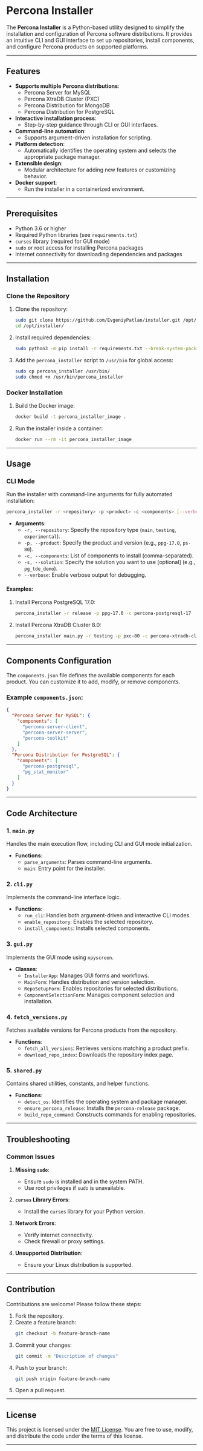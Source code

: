 # Percona Installer

The **Percona Installer** is a Python-based utility designed to simplify the installation and configuration of Percona software distributions. It provides an intuitive CLI and GUI interface to set up repositories, install components, and configure Percona products on supported platforms.

---

## Features

- **Supports multiple Percona distributions**:
  - Percona Server for MySQL
  - Percona XtraDB Cluster (PXC)
  - Percona Distribution for MongoDB
  - Percona Distribution for PostgreSQL
- **Interactive installation process**:
  - Step-by-step guidance through CLI or GUI interfaces.
- **Command-line automation**:
  - Supports argument-driven installation for scripting.
- **Platform detection**:
  - Automatically identifies the operating system and selects the appropriate package manager.
- **Extensible design**:
  - Modular architecture for adding new features or customizing behavior.
- **Docker support**:
  - Run the installer in a containerized environment.

---

## Prerequisites

- Python 3.6 or higher
- Required Python libraries (see `requirements.txt`)
- `curses` library (required for GUI mode)
- `sudo` or root access for installing Percona packages
- Internet connectivity for downloading dependencies and packages

---

## Installation

### Clone the Repository

1. Clone the repository:
   ```bash
   sudo git clone https://github.com/EvgeniyPatlan/installer.git /opt/installer
   cd /opt/installer/
   ```

2. Install required dependencies:
   ```bash
   sudo python3 -m pip install -r requirements.txt --break-system-packages
   ```

3. Add the `percona_installer` script to `/usr/bin` for global access:
   ```bash
   sudo cp percona_installer /usr/bin/
   sudo chmod +x /usr/bin/percona_installer
   ```

### Docker Installation

1. Build the Docker image:
   ```bash
   docker build -t percona_installer_image .
   ```

2. Run the installer inside a container:
   ```bash
   docker run --rm -it percona_installer_image
   ```

---

## Usage

### CLI Mode

Run the installer with command-line arguments for fully automated installation:

```bash
percona_installer -r <repository> -p <product> -c <components> [--verbose]
```

- **Arguments**:
  - `-r, --repository`: Specify the repository type (`main`, `testing`, `experimental`).
  - `-p, --product`: Specify the product and version (e.g., `ppg-17.0`, `ps-80`).
  - `-c, --components`: List of components to install (comma-separated).
  - `-s, --solution`: Specify the solution you want to use [optional] (e.g., `pg_tde_demo`).
  - `--verbose`: Enable verbose output for debugging.

#### Examples:

1. Install Percona PostgreSQL 17.0:
   ```bash
   percona_installer -r release -p ppg-17.0 -c percona-postgresql-17
   ```

2. Install Percona XtraDB Cluster 8.0:
   ```bash
   percona_installer main.py -r testing -p pxc-80 -c percona-xtradb-cluster-8.0 --verbose
   ```

---

## Components Configuration

The `components.json` file defines the available components for each product. You can customize it to add, modify, or remove components.

### Example `components.json`:
```json
{
  "Percona Server for MySQL": {
    "components": [
      "percona-server-client",
      "percona-server-server",
      "percona-toolkit"
    ]
  },
  "Percona Distribution for PostgreSQL": {
    "components": [
      "percona-postgresql",
      "pg_stat_monitor"
    ]
  }
}
```

---

## Code Architecture

### **1. `main.py`**
Handles the main execution flow, including CLI and GUI mode initialization.

- **Functions**:
  - `parse_arguments`: Parses command-line arguments.
  - `main`: Entry point for the installer.

### **2. `cli.py`**
Implements the command-line interface logic.

- **Functions**:
  - `run_cli`: Handles both argument-driven and interactive CLI modes.
  - `enable_repository`: Enables the selected repository.
  - `install_components`: Installs selected components.

### **3. `gui.py`**
Implements the GUI mode using `npyscreen`.

- **Classes**:
  - `InstallerApp`: Manages GUI forms and workflows.
  - `MainForm`: Handles distribution and version selection.
  - `RepoSetupForm`: Enables repositories for selected distributions.
  - `ComponentSelectionForm`: Manages component selection and installation.

### **4. `fetch_versions.py`**
Fetches available versions for Percona products from the repository.

- **Functions**:
  - `fetch_all_versions`: Retrieves versions matching a product prefix.
  - `download_repo_index`: Downloads the repository index page.

### **5. `shared.py`**
Contains shared utilities, constants, and helper functions.

- **Functions**:
  - `detect_os`: Identifies the operating system and package manager.
  - `ensure_percona_release`: Installs the `percona-release` package.
  - `build_repo_command`: Constructs commands for enabling repositories.

---

## Troubleshooting

### Common Issues

1. **Missing `sudo`**:
   - Ensure `sudo` is installed and in the system PATH.
   - Use root privileges if `sudo` is unavailable.

2. **`curses` Library Errors**:
   - Install the `curses` library for your Python version.

3. **Network Errors**:
   - Verify internet connectivity.
   - Check firewall or proxy settings.

4. **Unsupported Distribution**:
   - Ensure your Linux distribution is supported.

---

## Contribution

Contributions are welcome! Please follow these steps:
1. Fork the repository.
2. Create a feature branch:
   ```bash
   git checkout -b feature-branch-name
   ```
3. Commit your changes:
   ```bash
   git commit -m "Description of changes"
   ```
4. Push to your branch:
   ```bash
   git push origin feature-branch-name
   ```
5. Open a pull request.

---

## License

This project is licensed under the [MIT License](LICENSE). You are free to use, modify, and distribute the code under the terms of this license.

---
